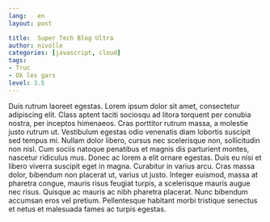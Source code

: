 ```yaml
---
lang:   en
layout: post

title:  Super Tech Blog Ultra
author: nivolle
categories: [javascript, cloud]
tags:
- Truc
- Ok les gars
level: 3.5
---
```


Duis rutrum laoreet egestas. Lorem ipsum dolor sit amet, consectetur adipiscing elit. Class aptent taciti sociosqu ad litora torquent per conubia nostra, per inceptos himenaeos. Cras porttitor rutrum massa, a molestie justo rutrum ut. Vestibulum egestas odio venenatis diam lobortis suscipit sed tempus mi. Nullam dolor libero, cursus nec scelerisque non, sollicitudin non nisl. Cum sociis natoque penatibus et magnis dis parturient montes, nascetur ridiculus mus. Donec ac lorem a elit ornare egestas. Duis eu nisi et libero viverra suscipit eget in magna. Curabitur in varius arcu. Cras massa dolor, bibendum non placerat ut, varius ut justo. Integer euismod, massa at pharetra congue, mauris risus feugiat turpis, a scelerisque mauris augue nec risus. Quisque ac mauris ac nibh pharetra placerat. Nunc bibendum accumsan eros vel pretium. Pellentesque habitant morbi tristique senectus et netus et malesuada fames ac turpis egestas.
